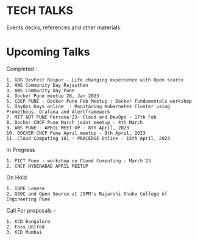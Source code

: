 # TECH TALKS

Events decks, references and other materials.


# Upcoming Talks


Completed :
```
1. GDG DevFest Raipur - Life changing experience with Open source
2. AWS Community Day Rajasthan
3. AWS Community Day Pune
4. Docker Pune meetup 28, Jan 2023
5. COEP PUNE - Docker Pune Feb Meetup : Docker Fundamentals workshop
6. DayOps Days online  - Monitoring Kubernetes Cluster using Prometheus, Grafana and Alertframework
7. MIT ADT PUNE Persona'23- Cloud and DevOps - 17th Feb
8. Docker CNCF Pune March joint meetup - 4th March
9. AWS PUNE - APRIL MEET-UP - 8th April, 2023
10. DOCKER CNCF Pune April meetup - 9th April, 2023
11. Cloud Computing 101 - PRACEDGE Online - 15th April, 2023
```

In Progress
```  
1. PICT Pune - workshop on Cloud Computing - March'23
2. CNCF HYDERABAD APRIL MEETUP

```

On Hold
```
1. IOPE Lonere
2. GSOC and Open Source at JSPM's Rajarshi Shahu College of Engineering Pune
```

Call For proposals - 
```
1. KCD Bangalore 
2. Foss United
3. KCD Mumbai 
```
